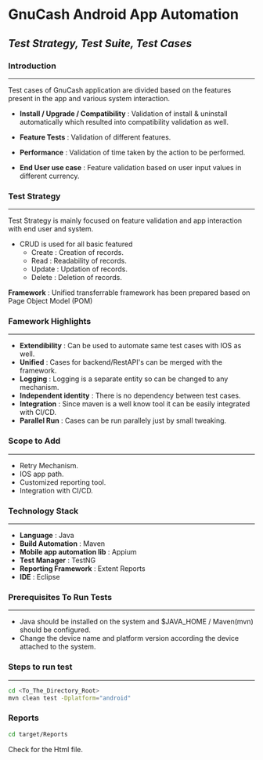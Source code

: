 # GnuCash Android App Automation
## _Test Strategy, Test Suite, Test Cases_


### Introduction
---
Test cases of GnuCash application are divided based on the features present in the app and various system interaction.

- **Install / Upgrade / Compatibility** : Validation of install & uninstall automatically which resulted into compatibility validation as well.

- **Feature Tests** : Validation of different features.

- **Performance** : Validation of time taken by the action to be performed.

- **End User use case** : Feature validation based on user input values in different currency.


### Test Strategy
---
Test Strategy is mainly focused on feature validation and app interaction with end user and system.
- CRUD is used for all basic featured
    * Create : Creation of records.
    * Read : Readability of records.
    * Update : Updation of records.
    * Delete : Deletion of records.

**Framework** : Unified transferrable framework has been prepared based on Page Object Model (POM)

### Famework Highlights
---
- **Extendibility** : Can be used to automate same test cases with IOS as well.
- **Unified** : Cases for backend/RestAPI's can be merged with the framework.
- **Logging** : Logging is a separate entity so can be changed to any mechanism.
- **Independent identity** : There is no dependency between test cases.
- **Integration** : Since maven is a well know tool it can be easily integrated with CI/CD.
- **Parallel Run** : Cases can be run parallely just by small tweaking.

### Scope to Add
---
- Retry Mechanism.
- IOS app path.
- Customized reporting tool.
- Integration with CI/CD.

### Technology Stack
---
- **Language** : Java
- **Build Automation** : Maven
- **Mobile app automation lib** : Appium
- **Test Manager** : TestNG
- **Reporting Framework** : Extent Reports
- **IDE** : Eclipse

### Prerequisites To Run Tests
---
- Java should be installed on the system and $JAVA_HOME / Maven(mvn) should be configured.
- Change the device name and platform version according the device attached to the system.


### Steps to run test
---
```bash
cd <To_The_Directory_Root>
mvn clean test -Dplatform="android"
``` 

### Reports
```bash
cd target/Reports
```
Check for the Html file.
